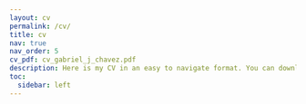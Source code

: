 ```yaml
---
layout: cv
permalink: /cv/
title: cv
nav: true
nav_order: 5
cv_pdf: cv_gabriel_j_chavez.pdf
description: Here is my CV in an easy to navigate format. You can download a (less pretty) copy of it via the link to the right.
toc:
  sidebar: left
---
```

